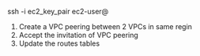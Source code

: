 ssh -i ec2_key_pair ec2-user@

1. Create a VPC peering between 2 VPCs in same regin
2. Accept the invitation of VPC peering
3. Update the routes tables

